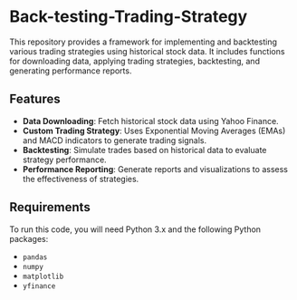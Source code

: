# Back-testing-Trading-Strategy

This repository provides a framework for implementing and backtesting various trading strategies using historical stock data. It includes functions for downloading data, applying trading strategies, backtesting, and generating performance reports.

## Features
- **Data Downloading**: Fetch historical stock data using Yahoo Finance.
- **Custom Trading Strategy**: Uses Exponential Moving Averages (EMAs) and MACD indicators to generate trading signals.
- **Backtesting**: Simulate trades based on historical data to evaluate strategy performance.
- **Performance Reporting**: Generate reports and visualizations to assess the effectiveness of strategies.

## Requirements
To run this code, you will need Python 3.x and the following Python packages:

- `pandas`
- `numpy`
- `matplotlib`
- `yfinance`
